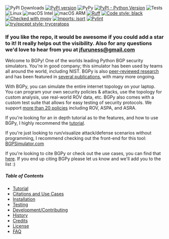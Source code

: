 ![PyPI Downloads](https://static.pepy.tech/badge/bgpy-pkg)
[![PyPI version](https://badge.fury.io/py/bgpy_pkg.svg)](https://badge.fury.io/py/bgpy_pkg)
![PyPy](https://img.shields.io/badge/PyPy-7.3.17-blue)
[![PyPI - Python Version](https://img.shields.io/pypi/pyversions/bgpy_pkg)](https://pypi.org/project/bgpy_pkg/)
![Tests](https://github.com/jfuruness/bgpy/actions/workflows/tests.yml/badge.svg)
![Linux](https://img.shields.io/badge/os-Linux-blue.svg)
![macOS Intel](https://img.shields.io/badge/os-macOS_Intel-lightgrey.svg)
![macOS ARM](https://img.shields.io/badge/os-macOS_ARM-lightgrey.svg)
[![Ruff](https://img.shields.io/endpoint?url=https://raw.githubusercontent.com/charliermarsh/ruff/main/assets/badge/v2.json)](https://github.com/astral-sh/ruff)
[![Code style: black](https://img.shields.io/badge/code%20style-black-000000.svg)](https://github.com/psf/black)
[![Checked with mypy](https://img.shields.io/badge/mypy-checked-2A6DBA.svg)](http://mypy-lang.org/)
[![Imports: isort](https://img.shields.io/badge/%20imports-isort-%231674b1?style=flat&labelColor=ef8336)](https://pycqa.github.io/isort/)
[![Pylint](https://img.shields.io/badge/linting-pylint-yellowgreen)](https://github.com/pylint-dev/pylint/tree/main)
[![try/except style: tryceratops](https://img.shields.io/badge/try%2Fexcept%20style-tryceratops%20%F0%9F%A6%96%E2%9C%A8-black)](https://github.com/guilatrova/tryceratops)

### If you like the repo, it would be awesome if you could add a star to it! It really helps out the visibility. Also for any questions we'd love to hear from you at jfuruness@gmail.com

Welcome to BGPy! One of the worlds leading Python BGP security simulators. You're in good company; this simulator has been used by teams all around the world, including NIST. BGPy is also [peer-reviewed research](https://dl.acm.org/doi/fullHtml/10.1145/3607505.3607509) and has been featured in [several publications](https://github.com/jfuruness/bgpy/wiki/Citations-and-Use-Cases), with many more ongoing.

With BGPy, you can simulate the entire internet topology on your laptop. You can program your own security policies & attacks, use the topology for custom analysis, use real-world ROV data, etc. BGPy also comes with a custom test suite that allows for easy testing of security protocols. We support [more than 20 policies](https://github.com/jfuruness/bgpy_pkg/wiki/Routing-Policies) including ROV, ASPA,  and ASRA.

If you're looking for an in depth tutorial as to the features, and how to use BGPy, I highly recommend the [tutorial](https://github.com/jfuruness/bgpy/wiki/Tutorial).

If you're just looking to run/visualize attack/defense scenarios without programming, I recommend checking out the front-end for this tool: [BGPSimulator.com](https://www.bgpsimulator.com)

If you're looking to cite BGPy or check out the use cases, you can find that [here](https://github.com/jfuruness/bgpy/wiki/Citations-and-Use-Cases). If you end up citing BGPy please let us know and we'll add you to the list :)

##### Table of Contents

* [Tutorial](https://github.com/jfuruness/bgpy/wiki/Tutorial)
* [Citations and Use Cases](https://github.com/jfuruness/bgpy/wiki/Citations-and-Use-Cases)
* [Installation](https://github.com/jfuruness/bgpy/wiki/Installation)
* [Testing](https://github.com/jfuruness/bgpy/wiki/Testing)
* [Development/Contributing](https://github.com/jfuruness/bgpy/wiki/Development-Contributing)
* [History](https://github.com/jfuruness/bgpy/wiki/History)
* [Credits](https://github.com/jfuruness/bgpy/wiki/Credits)
* [License](https://github.com/jfuruness/bgpy/blob/master/LICENSE)
* [FAQ](https://github.com/jfuruness/bgpy/wiki/FAQ)
